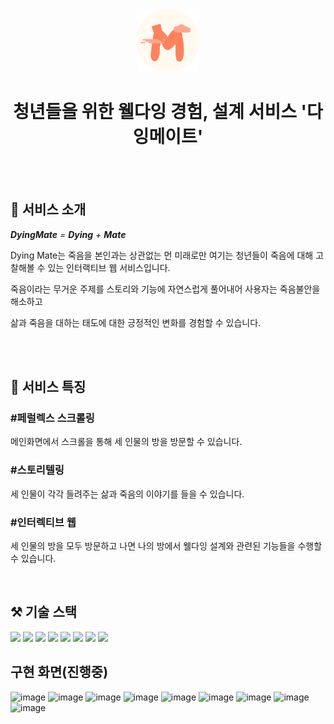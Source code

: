 <div align="center">
  <img src="./public/favicon.png" width="100px" alt="logo"/>
  <br>

  # 청년들을 위한 웰다잉 경험, 설계 서비스 '다잉메이트'

  <br>
</div>


  <br>

## 🌙 서비스 소개

***DyingMate** = **Dying** + **Mate***


Dying  Mate는 죽음을 본인과는 상관없는 먼 미래로만 여기는 청년들이 죽음에 대해 고찰해볼 수 있는 인터랙티브 웹 서비스입니다. 

죽음이라는 무거운 주제를 스토리와 기능에 자연스럽게 풀어내어 사용자는 죽음불안을 해소하고 

삶과 죽음을 대하는 태도에 대한 긍정적인 변화를 경험할 수 있습니다.

<br>
<br>



## 🎇 서비스 특징

### #페럴렉스 스크롤링
메인화면에서 스크롤을 통해 세 인물의 방을 방문할 수 있습니다.
### #스토리텔링
세 인물이 각각 들려주는 삶과 죽음의 이야기를 들을 수 있습니다.
### #인터렉티브 웹
세 인물의 방을 모두 방문하고 나면 나의 방에서 웰다잉 설계와 관련된 기능들을 수행할 수 있습니다.

<br>

## ⚒️ 기술 스택
<img src="https://img.shields.io/badge/yarn-2C8EBB?style=for-the-badge&logo=yarn&logoColor=white">
<img src="https://img.shields.io/badge/JavaScript-F7DF1E?style=for-the-badge&logo=javascript&logoColor=black">
<img src="https://img.shields.io/badge/React-61DAFB?style=for-the-badge&logo=React&logoColor=white">
<img src="https://img.shields.io/badge/React_Router-CA4245?style=for-the-badge&logo=react-router&logoColor=white">
<img src="https://img.shields.io/badge/threejs-black?style=for-the-badge&logo=three.js&logoColor=white">
<img src="https://img.shields.io/badge/styled%20components-DB7093?style=for-the-badge&logo=styled-components&logoColor=white">
<img src="https://img.shields.io/badge/GitHub-181717?style=for-the-badge&logo=GitHub&logoColor=white">
<img src="https://img.shields.io/badge/netlify-%23000000.svg?style=for-the-badge&logo=netlify&logoColor=#00C7B7">



<br>

## 구현 화면(진행중)
![image](https://github.com/Dying-Mate/dyingmate-frontend/assets/68267094/a799edbf-d730-44cb-9440-7803db89b71b)
![image](https://github.com/Dying-Mate/dyingmate-frontend/assets/68267094/e0e8e14c-3592-4222-b81e-ec1c4b38f13d)
![image](https://github.com/Dying-Mate/dyingmate-frontend/assets/68267094/afdf84c8-13c0-4d93-9c90-04a8c349a19e)
![image](https://github.com/Dying-Mate/dyingmate-frontend/assets/68267094/a9dbecf5-46da-40ba-868e-8563b363251b)
![image](https://github.com/Dying-Mate/dyingmate-frontend/assets/68267094/0d8830d8-5086-4ec0-9664-501b9e423523)
![image](https://github.com/Dying-Mate/dyingmate-frontend/assets/68267094/723e03e6-49a1-424a-b070-accc6182e8a3)
![image](https://github.com/Dying-Mate/dyingmate-frontend/assets/68267094/ae476890-c8a1-48ef-9697-afa159848adb)
![image](https://github.com/Dying-Mate/dyingmate-frontend/assets/68267094/001f041c-fac3-4f72-9a03-764a4d364baf)
![image](https://github.com/Dying-Mate/dyingmate-frontend/assets/68267094/8c024919-0099-4277-94bc-f0c1a0e2101c)




